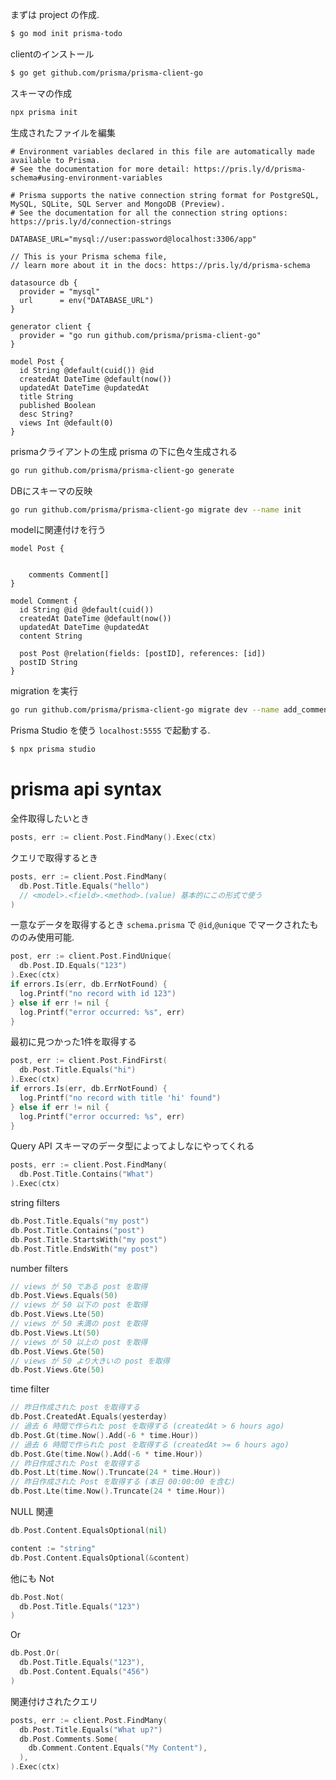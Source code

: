 まずは project の作成.

```bash
$ go mod init prisma-todo
```

clientのインストール
```bash
$ go get github.com/prisma/prisma-client-go
```

スキーマの作成
```bash
npx prisma init
```

生成されたファイルを編集
```.env
# Environment variables declared in this file are automatically made available to Prisma.
# See the documentation for more detail: https://pris.ly/d/prisma-schema#using-environment-variables

# Prisma supports the native connection string format for PostgreSQL, MySQL, SQLite, SQL Server and MongoDB (Preview).
# See the documentation for all the connection string options: https://pris.ly/d/connection-strings

DATABASE_URL="mysql://user:password@localhost:3306/app"
```

```schema.prisma
// This is your Prisma schema file,
// learn more about it in the docs: https://pris.ly/d/prisma-schema

datasource db {
  provider = "mysql"
  url      = env("DATABASE_URL")
}

generator client {
  provider = "go run github.com/prisma/prisma-client-go"
}

model Post {
  id String @default(cuid()) @id
  createdAt DateTime @default(now())
  updatedAt DateTime @updatedAt
  title String
  published Boolean
  desc String?
  views Int @default(0)
}
```

prismaクライアントの生成
prisma の下に色々生成される
```bash
go run github.com/prisma/prisma-client-go generate
```

DBにスキーマの反映
```bash
go run github.com/prisma/prisma-client-go migrate dev --name init
```

modelに関連付けを行う
```scema.prisma
model Post {


    comments Comment[]
}

model Comment {
  id String @id @default(cuid())
  createdAt DateTime @default(now())
  updatedAt DateTime @updatedAt
  content String

  post Post @relation(fields: [postID], references: [id])
  postID String
}
```

migration を実行
```bash
go run github.com/prisma/prisma-client-go migrate dev --name add_comment_model
```

Prisma Studio を使う
`localhost:5555` で起動する.
```bash
$ npx prisma studio
```

# prisma api syntax
全件取得したいとき
```go
posts, err := client.Post.FindMany().Exec(ctx)
```

クエリで取得するとき
```go
posts, err := client.Post.FindMany(
  db.Post.Title.Equals("hello")
  // <model>.<field>.<method>.(value) 基本的にこの形式で使う
)
```

一意なデータを取得するとき
`schema.prisma` で `@id`,`@unique` でマークされたもののみ使用可能.
```go
post, err := client.Post.FindUnique(
  db.Post.ID.Equals("123")
).Exec(ctx)
if errors.Is(err, db.ErrNotFound) {
  log.Printf("no record with id 123")
} else if err != nil {
  log.Printf("error occurred: %s", err)
}
```

最初に見つかった1件を取得する
```go
post, err := client.Post.FindFirst(
  db.Post.Title.Equals("hi")
).Exec(ctx)
if errors.Is(err, db.ErrNotFound) {
  log.Printf("no record with title 'hi' found")
} else if err != nil {
  log.Printf("error occurred: %s", err)
}
```

Query API
スキーマのデータ型によってよしなにやってくれる
```go
posts, err := client.Post.FindMany(
  db.Post.Title.Contains("What")
).Exec(ctx)
```

string filters
```go
db.Post.Title.Equals("my post")
db.Post.Title.Contains("post")
db.Post.Title.StartsWith("my post")
db.Post.Title.EndsWith("my post")
```

number filters
```go
// views が 50 である post を取得
db.Post.Views.Equals(50)
// views が 50 以下の post を取得
db.Post.Views.Lte(50)
// views が 50 未満の post を取得
db.Post.Views.Lt(50)
// views が 50 以上の post を取得
db.Post.Views.Gte(50)
// views が 50 より大きいの post を取得
db.Post.Views.Gte(50)
```

time filter
```go
// 昨日作成された post を取得する
db.Post.CreatedAt.Equals(yesterday)
// 過去 6 時間で作られた post を取得する (createdAt > 6 hours ago)
db.Post.Gt(time.Now().Add(-6 * time.Hour))
// 過去 6 時間で作られた post を取得する (createdAt >= 6 hours ago)
db.Post.Gte(time.Now().Add(-6 * time.Hour))
// 昨日作成された Post を取得する
db.Post.Lt(time.Now().Truncate(24 * time.Hour))
// 昨日作成された Post を取得する (本日 00:00:00 を含む)
db.Post.Lte(time.Now().Truncate(24 * time.Hour))
```

NULL 関連
```go
db.Post.Content.EqualsOptional(nil)

content := "string"
db.Post.Content.EqualsOptional(&content)
```

他にも
Not
```go
db.Post.Not(
  db.Post.Title.Equals("123")
)
```

Or
```go
db.Post.Or(
  db.Post.Title.Equals("123"),
  db.Post.Content.Equals("456")
)
```


関連付けされたクエリ
```go
posts, err := client.Post.FindMany(
  db.Post.Title.Equals("What up?")
  db.Post.Comments.Some(
    db.Comment.Content.Equals("My Content"),
  ),
).Exec(ctx)
```
